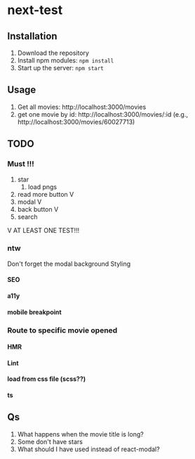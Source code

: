 # next-test

## Installation
1. Download the repository
2. Install npm modules: `npm install`
3. Start up the server: `npm start`

## Usage
1. Get all movies: http://localhost:3000/movies
2. get one movie by id: http://localhost:3000/movies/:id (e.g., http://localhost:3000/movies/60027713)

## TODO
### Must !!!
1. star
   1. load pngs
2. read more button V
3. modal V
4. back button V
5. search

V AT LEAST ONE TEST!!!

### ntw

Don't forget the modal background
Styling

#### SEO
#### a11y
#### mobile breakpoint
### Route to specific movie opened

#### HMR
#### Lint
#### load from css file (scss??)
#### ts

## Qs
1. What happens when the movie title is long?
2. Some don't have stars
3. What should I have used instead of react-modal?